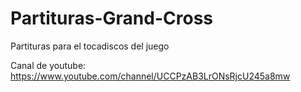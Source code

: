 # Partituras-Grand-Cross
Partituras para el tocadiscos del juego

Canal de youtube:
https://www.youtube.com/channel/UCCPzAB3LrONsRjcU245a8mw
